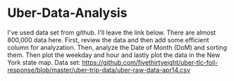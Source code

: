 # Uber-Data-Analysis
I've used data set from github. I'll leave the link below. There are almost 800,000 data here. First, review the data and then add some efficient column for analyzation. Then, analyze the Date of Month (DoM) and sorting them. Then plot the weekday and hour and lastly plot the data in the New York state map. Data set: https://github.com/fivethirtyeight/uber-tlc-foil-response/blob/master/uber-trip-data/uber-raw-data-apr14.csv 
